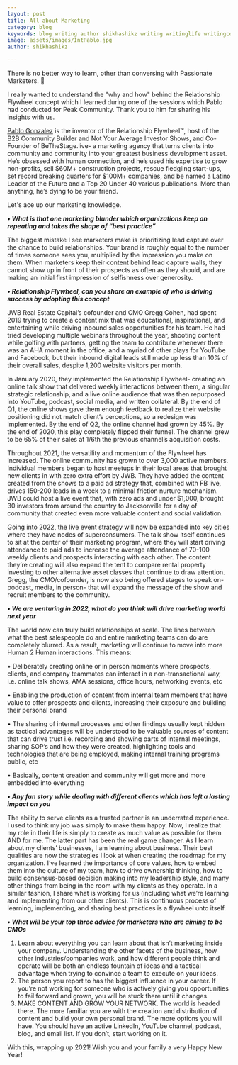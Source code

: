 ```yaml
---
layout: post
title: All about Marketing
category: blog
keywords: blog writing author shikhashikz writing writinglife writingcommunity dailyblogpost dailyblogpostchallenge marketing abm
image: assets/images/IntPablo.jpg
author: shikhashikz

---
```

There is no better way to learn, other than conversing with Passionate Marketers. 💯

I really wanted to understand the "why and how" behind the Relationship Flywheel concept which I learned during one of the sessions which Pablo had conducted for Peak Community. Thank you to him for sharing his insights with us.

[Pablo Gonzalez](https://www.linkedin.com/in/pablotheconnector/) is the inventor of the Relationship Flywheel™️, host of the B2B Community Builder and Not Your Average Investor Shows, and Co-Founder of BeTheStage.live- a marketing agency that turns clients into community and community into your greatest business development asset. He’s obsessed with human connection, and he’s used his expertise to grow non-profits, sell $60M+ construction projects, rescue fledgling start-ups, set record breaking quarters for $100M+ companies, and be named a Latino Leader of the Future and a Top 20 Under 40 various publications. More than anything, he’s dying to be your friend.

Let's ace up our marketing knowledge.

***• What is that one marketing blunder which organizations keep on repeating and takes the shape of “best practice”***

The biggest mistake I see marketers make is prioritizing lead capture over the chance to build relationships. Your brand is roughly equal to the number of times someone sees you, multiplied by the impression you make on them. When marketers keep their content behind lead capture walls, they cannot show up in front of their prospects as often as they should, and are making an initial first impression of selfishness over generosity.

***•	Relationship Flywheel, can you share an example of who is driving success by adopting this concept***

JWB Real Estate Capital’s cofounder and CMO Gregg Cohen, had spent 2019 trying to create a content mix that was educational, inspirational, and entertaining while driving inbound sales opportunities for his team. He had tried developing multiple webinars throughout the year, shooting content while golfing with partners, getting the team to contribute whenever there was an AHA moment in the office, and a myriad of other plays for YouTube and Facebook, but their inbound digital leads still made up less than 10% of their overall sales, despite 1,200 website visitors per month.
 
In January 2020, they implemented the Relationship Flywheel- creating an online talk show that delivered weekly interactions between them, a singular strategic relationship, and a live online audience that was then repurposed into YouTube, podcast, social media, and written collateral. By the end of Q1, the online shows gave them enough feedback to realize their website positioning did not match client’s perceptions, so a redesign was implemented. By the end of Q2, the online channel had grown by 45%. By the end of 2020, this play completely flipped their funnel. The channel grew to be 65% of their sales at 1/6th the previous channel’s acquisition costs.
 
Throughout 2021, the versatility and momentum of the Flywheel has increased. The online community has grown to over 3,000 active members. Individual members began to host meetups in their local areas that brought new clients in with zero extra effort by JWB. They have added the content created from the shows to a paid ad strategy that, combined with FB live, drives 150-200 leads in a week to a minimal friction nurture mechanism. JWB could host a live event that, with zero ads and under $1,000, brought 30 investors from around the country to Jacksonville for a day of community that created even more valuable content and social validation.
 
Going into 2022, the live event strategy will now be expanded into key cities where they have nodes of superconsumers. The talk show itself continues to sit at the center of their marketing program, where they will start driving attendance to paid ads to increase the average attendance of 70-100 weekly clients and prospects interacting with each other. The content they’re creating will also expand the tent to compare rental property investing to other alternative asset classes that continue to draw attention. Gregg, the CMO/cofounder, is now also being offered stages to speak on- podcast, media, in person- that will expand the message of the show and recruit members to the community.
 
***•	We are venturing in 2022, what do you think will drive marketing world next year***

The world now can truly build relationships at scale. The lines between what the best salespeople do and entire marketing teams can do are completely blurred. As a result, marketing will continue to move into more Human 2 Human interactions. This means:

•	Deliberately creating online or in person moments where prospects, clients, and company teammates can interact in a non-transactional way, i.e. online talk shows, AMA sessions, office hours, networking events, etc

•	Enabling the production of content from internal team members that have value to offer prospects and clients, increasing their exposure and building their personal brand

•	The sharing of internal processes and other findings usually kept hidden as tactical advantages will be understood to be valuable sources of content that can drive trust i.e. recording and showing parts of internal meetings, sharing SOP’s and how they were created, highlighting tools and technologies that are being employed, making internal training programs public, etc

•	Basically, content creation and community will get more and more embedded into everything
 
***•	Any fun story while dealing with different clients which has left a lasting impact on you***

The ability to serve clients as a trusted partner is an underrated experience. I used to think my job was simply to make them happy. Now, I realize that my role in their life is simply to create as much value as possible for them AND for me. The latter part has been the real game changer. As I learn about my clients’ businesses, I am learning about business. Their best qualities are now the strategies I look at when creating the roadmap for my organization. I’ve learned the importance of core values, how to embed them into the culture of my team, how to drive ownership thinking, how to build consensus-based decision making into my leadership style, and many other things from being in the room with my clients as they operate. In a similar fashion, I share what is working for us (including what we’re learning and implementing from our other clients). This is continuous process of learning, implementing, and sharing best practices is a flywheel unto itself.

***•	What will be your top three advice for marketers who are aiming to be CMOs***

1.	Learn about everything you can learn about that isn’t marketing inside your company. Understanding the other facets of the business, how other industries/companies work, and how different people think and operate will be both an endless fountain of ideas and a tactical advantage when trying to convince a team to execute on your ideas.
2.	The person you report to has the biggest influence in your career. If you’re not working for someone who is actively giving you opportunities to fail forward and grown, you will be stuck there until it changes.
3.	MAKE CONTENT AND GROW YOUR NETWORK. The world is headed there. The more familiar you are with the creation and distribution of content and build your own personal brand. The more options you will have. You should have an active LinkedIn, YouTube channel, podcast, blog, and email list. If you don’t, start working on it.

With this, wrapping up 2021! Wish you and your family a very Happy New Year!

